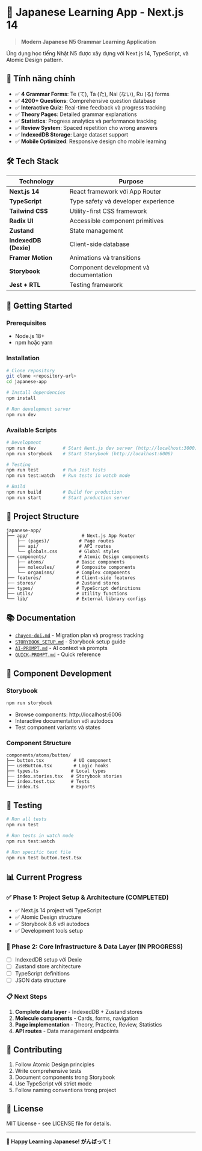 # 🎌 Japanese Learning App - Next.js 14

> **Modern Japanese N5 Grammar Learning Application**

Ứng dụng học tiếng Nhật N5 được xây dựng với Next.js 14, TypeScript, và Atomic Design pattern.

## 🎯 Tính năng chính

- ✅ **4 Grammar Forms**: Te (て), Ta (た), Nai (ない), Ru (る) forms
- ✅ **4200+ Questions**: Comprehensive question database
- ✅ **Interactive Quiz**: Real-time feedback và progress tracking
- ✅ **Theory Pages**: Detailed grammar explanations
- ✅ **Statistics**: Progress analytics và performance tracking
- ✅ **Review System**: Spaced repetition cho wrong answers
- ✅ **IndexedDB Storage**: Large dataset support
- ✅ **Mobile Optimized**: Responsive design cho mobile learning

## 🛠️ Tech Stack

| Technology | Purpose |
|------------|---------|
| **Next.js 14** | React framework với App Router |
| **TypeScript** | Type safety và developer experience |
| **Tailwind CSS** | Utility-first CSS framework |
| **Radix UI** | Accessible component primitives |
| **Zustand** | State management |
| **IndexedDB (Dexie)** | Client-side database |
| **Framer Motion** | Animations và transitions |
| **Storybook** | Component development và documentation |
| **Jest + RTL** | Testing framework |

## 🚀 Getting Started

### Prerequisites
- Node.js 18+
- npm hoặc yarn

### Installation
```bash
# Clone repository
git clone <repository-url>
cd japanese-app

# Install dependencies
npm install

# Run development server
npm run dev
```

### Available Scripts
```bash
# Development
npm run dev          # Start Next.js dev server (http://localhost:3000)
npm run storybook    # Start Storybook (http://localhost:6006)

# Testing
npm run test         # Run Jest tests
npm run test:watch   # Run tests in watch mode

# Build
npm run build        # Build for production
npm run start        # Start production server
```

## 📁 Project Structure

```
japanese-app/
├── app/                    # Next.js App Router
│   ├── (pages)/           # Page routes
│   ├── api/               # API routes
│   └── globals.css        # Global styles
├── components/            # Atomic Design components
│   ├── atoms/            # Basic components
│   ├── molecules/        # Composite components
│   └── organisms/        # Complex components
├── features/             # Client-side features
├── stores/               # Zustand stores
├── types/                # TypeScript definitions
├── utils/                # Utility functions
└── lib/                  # External library configs
```

## 📚 Documentation

- [`chuyen-doi.md`](./chuyen-doi.md) - Migration plan và progress tracking
- [`STORYBOOK_SETUP.md`](./STORYBOOK_SETUP.md) - Storybook setup guide
- [`AI-PROMPT.md`](./AI-PROMPT.md) - AI context và prompts
- [`QUICK-PROMPT.md`](./QUICK-PROMPT.md) - Quick reference

## 🎨 Component Development

### Storybook
```bash
npm run storybook
```
- Browse components: http://localhost:6006
- Interactive documentation với autodocs
- Test component variants và states

### Component Structure
```
components/atoms/button/
├── button.tsx           # UI component
├── useButton.tsx        # Logic hooks
├── types.ts            # Local types
├── index.stories.tsx   # Storybook stories
├── index.test.tsx      # Tests
└── index.ts            # Exports
```

## 🧪 Testing

```bash
# Run all tests
npm run test

# Run tests in watch mode
npm run test:watch

# Run specific test file
npm run test button.test.tsx
```

## 📊 Current Progress

### ✅ Phase 1: Project Setup & Architecture (COMPLETED)
- ✅ Next.js 14 project với TypeScript
- ✅ Atomic Design structure
- ✅ Storybook 8.6 với autodocs
- ✅ Development tools setup

### 🚧 Phase 2: Core Infrastructure & Data Layer (IN PROGRESS)
- [ ] IndexedDB setup với Dexie
- [ ] Zustand store architecture
- [ ] TypeScript definitions
- [ ] JSON data structure

### 📋 Next Steps
1. **Complete data layer** - IndexedDB + Zustand stores
2. **Molecule components** - Cards, forms, navigation
3. **Page implementation** - Theory, Practice, Review, Statistics
4. **API routes** - Data management endpoints

## 🤝 Contributing

1. Follow Atomic Design principles
2. Write comprehensive tests
3. Document components trong Storybook
4. Use TypeScript với strict mode
5. Follow naming conventions trong project

## 📄 License

MIT License - see LICENSE file for details.

---

**🎌 Happy Learning Japanese! がんばって！**
